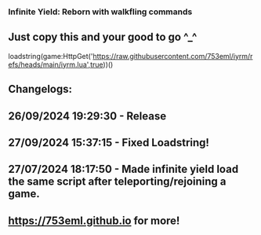 ### Infinite Yield: Reborn with walkfling commands

## Just copy this and your good to go ^_^

loadstring(game:HttpGet('https://raw.githubusercontent.com/753eml/iyrm/refs/heads/main/iyrm.lua',true))()

## Changelogs:

## 26/09/2024 19:29:30 - Release

## 27/09/2024 15:37:15 - Fixed Loadstring!

## 27/07/2024 18:17:50 - Made infinite yield load the same script after teleporting/rejoining a game.

## https://753eml.github.io for more!
